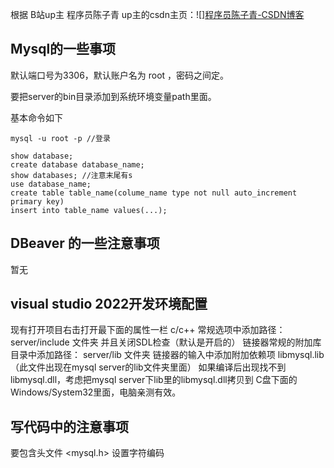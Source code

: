 根据 B站up主 程序员陈子青
up主的csdn主页：![][程序员陈子青-CSDN博客](https://blog.csdn.net/weixin_40582034)
## Mysql的一些事项

默认端口号为3306，默认账户名为 root ，密码之间定。

要把server的bin目录添加到系统环境变量path里面。

基本命令如下
```
mysql -u root -p //登录

show database;
create database database_name;
show databases; //注意末尾有s
use database_name;
create table table_name(colume_name type not null auto_increment primary key)
insert into table_name values(...);

```
## DBeaver 的一些注意事项

暂无

## visual studio 2022开发环境配置
现有打开项目右击打开最下面的属性一栏
c/c++ 常规选项中添加路径：server/include 文件夹  并且关闭SDL检查（默认是开启的）
链接器常规的附加库目录中添加路径： server/lib 文件夹 
链接器的输入中添加附加依赖项 libmysql.lib（此文件出现在mysql server的lib文件夹里面）
如果编译后出现找不到libmysql.dll，考虑把mysql server下lib里的libmysql.dll拷贝到 C盘下面的Windows/System32里面，电脑亲测有效。


## 写代码中的注意事项
要包含头文件 <mysql.h>
设置字符编码